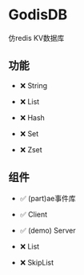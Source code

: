 # GodisDB

仿redis KV数据库

## 功能

- ❌ String

- ❌ List

- ❌ Hash

- ❌ Set

- ❌ Zset

## 组件

- ✅ (part)ae事件库

- ✅ Client

- ✅ (demo) Server

- ❌ List

- ❌ SkipList

